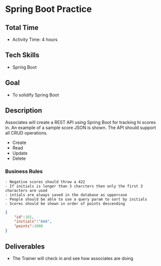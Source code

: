 # Spring Boot Practice

## Total Time 
- Activity Time: 4 hours

## Tech Skills
- Spring Boot

## Goal
- To solidify Spring Boot

## Description
Associates will create a REST API using Spring Boot for tracking hi scores in. An example of a sample score JSON is shown.
The API should support all CRUD operations.
- Create
- Read
- Update
- Delete

### Business Rules
    - Negative scores should throw a 422
    - If initials is longer than 3 charcters then only the first 3 characters are used
    - intials are always saved in the database as uppercase 
    - People should be able to use a query param to sort by initials
    - Scores should be shown in order of points descending
```JSON
{
    "id":101,
    "initials":"AAA",
    "points":1000
}
```


## Deliverables
- The Trainer will check in and see how associates are doing